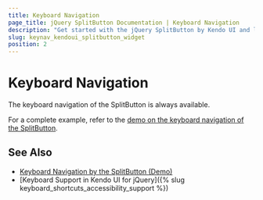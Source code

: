 ```yaml
---
title: Keyboard Navigation
page_title: jQuery SplitButton Documentation | Keyboard Navigation
description: "Get started with the jQuery SplitButton by Kendo UI and learn about the accessibility support it provides through its keyboard navigation functionality."
slug: keynav_kendoui_splitbutton_widget
position: 2
---
```


# Keyboard Navigation

The keyboard navigation of the SplitButton is always available.

For a complete example, refer to the [demo on the keyboard navigation of the SplitButton](https://demos.telerik.com/kendo-ui/splitbutton/keyboard-navigation).

## See Also

* [Keyboard Navigation by the SplitButton (Demo)](https://demos.telerik.com/kendo-ui/splitbutton/keyboard-navigation)
* [Keyboard Support in Kendo UI for jQuery]({% slug keyboard_shortcuts_accessibility_support %})
